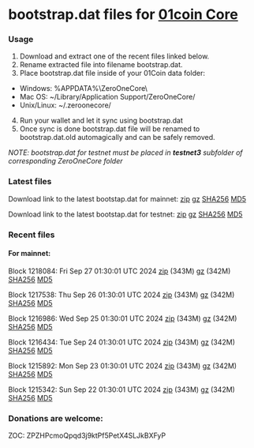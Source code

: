 # bootstrap.dat files for [01coin Core](https://01coin.io)

### Usage

1. Download and extract one of the recent files linked below.
2. Rename extracted file into filename bootstrap.dat.
3. Place bootstrap.dat file inside of your 01Coin data folder:
 - Windows: %APPDATA%\ZeroOneCore\
 - Mac OS: ~/Library/Application Support/ZeroOneCore/
 - Unix/Linux: ~/.zeroonecore/
4. Run your wallet and let it sync using bootstrap.dat
5. Once sync is done bootstrap.dat file will be renamed to bootstrap.dat.old automagically and can be safely removed.

_NOTE: bootstrap.dat for testnet must be placed in **testnet3** subfolder of corresponding ZeroOneCore folder_

### Latest files
Download link to the latest bootstap.dat for mainnet: [zip](https://files.01coin.io/mainnet/bootstrap.dat.zip) [gz](https://files.01coin.io/mainnet/bootstrap.dat.tar.gz) [SHA256](https://files.01coin.io/mainnet/sha256.txt) [MD5](https://files.01coin.io/mainnet/md5.txt)

Download link to the latest bootstap.dat for testnet: [zip](https://files.01coin.io/testnet/bootstrap.dat.zip) [gz](https://files.01coin.io/testnet/bootstrap.dat.tar.gz) [SHA256](https://files.01coin.io/testnet/sha256.txt) [MD5](https://files.01coin.io/testnet/md5.txt)

### Recent files

#### For mainnet:

Block 1218084: Fri Sep 27 01:30:01 UTC 2024 [zip](https://files.01coin.io/mainnet/2024-09-27/bootstrap.dat.zip) (343M) [gz](https://files.01coin.io/mainnet/2024-09-27/bootstrap.dat.tar.gz) (342M) [SHA256](https://files.01coin.io/mainnet/2024-09-27/sha256.txt) [MD5](https://files.01coin.io/mainnet/2024-09-27/md5.txt)

Block 1217538: Thu Sep 26 01:30:01 UTC 2024 [zip](https://files.01coin.io/mainnet/2024-09-26/bootstrap.dat.zip) (343M) [gz](https://files.01coin.io/mainnet/2024-09-26/bootstrap.dat.tar.gz) (342M) [SHA256](https://files.01coin.io/mainnet/2024-09-26/sha256.txt) [MD5](https://files.01coin.io/mainnet/2024-09-26/md5.txt)

Block 1216986: Wed Sep 25 01:30:01 UTC 2024 [zip](https://files.01coin.io/mainnet/2024-09-25/bootstrap.dat.zip) (343M) [gz](https://files.01coin.io/mainnet/2024-09-25/bootstrap.dat.tar.gz) (342M) [SHA256](https://files.01coin.io/mainnet/2024-09-25/sha256.txt) [MD5](https://files.01coin.io/mainnet/2024-09-25/md5.txt)

Block 1216434: Tue Sep 24 01:30:01 UTC 2024 [zip](https://files.01coin.io/mainnet/2024-09-24/bootstrap.dat.zip) (343M) [gz](https://files.01coin.io/mainnet/2024-09-24/bootstrap.dat.tar.gz) (342M) [SHA256](https://files.01coin.io/mainnet/2024-09-24/sha256.txt) [MD5](https://files.01coin.io/mainnet/2024-09-24/md5.txt)

Block 1215892: Mon Sep 23 01:30:01 UTC 2024 [zip](https://files.01coin.io/mainnet/2024-09-23/bootstrap.dat.zip) (343M) [gz](https://files.01coin.io/mainnet/2024-09-23/bootstrap.dat.tar.gz) (342M) [SHA256](https://files.01coin.io/mainnet/2024-09-23/sha256.txt) [MD5](https://files.01coin.io/mainnet/2024-09-23/md5.txt)

Block 1215342: Sun Sep 22 01:30:01 UTC 2024 [zip](https://files.01coin.io/mainnet/2024-09-22/bootstrap.dat.zip) (343M) [gz](https://files.01coin.io/mainnet/2024-09-22/bootstrap.dat.tar.gz) (342M) [SHA256](https://files.01coin.io/mainnet/2024-09-22/sha256.txt) [MD5](https://files.01coin.io/mainnet/2024-09-22/md5.txt)


### Donations are welcome:

ZOC: ZPZHPcmoQpqd3j9ktPf5PetX4SLJkBXFyP
